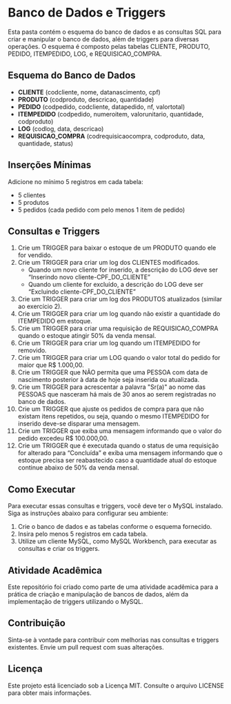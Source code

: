 # Banco de Dados e Triggers

Esta pasta contém o esquema do banco de dados e as consultas SQL para criar e manipular o banco de dados, além de triggers para diversas operações. O esquema é composto pelas tabelas CLIENTE, PRODUTO, PEDIDO, ITEMPEDIDO, LOG, e REQUISICAO_COMPRA.

## Esquema do Banco de Dados

- **CLIENTE** (codcliente, nome, datanascimento, cpf)
- **PRODUTO** (codproduto, descricao, quantidade)
- **PEDIDO** (codpedido, codcliente, datapedido, nf, valortotal)
- **ITEMPEDIDO** (codpedido, numeroitem, valorunitario, quantidade, codproduto)
- **LOG** (codlog, data, descricao)
- **REQUISICAO_COMPRA** (codrequisicaocompra, codproduto, data, quantidade, status)

## Inserções Mínimas

Adicione no mínimo 5 registros em cada tabela:
- 5 clientes
- 5 produtos
- 5 pedidos (cada pedido com pelo menos 1 item de pedido)

## Consultas e Triggers

1. Crie um TRIGGER para baixar o estoque de um PRODUTO quando ele for vendido.
2. Crie um TRIGGER para criar um log dos CLIENTES modificados. 
    - Quando um novo cliente for inserido, a descrição do LOG deve ser “Inserindo novo cliente-CPF_DO_CLIENTE”
    - Quando um cliente for excluído, a descrição do LOG deve ser “Excluindo cliente-CPF_DO_CLIENTE”
3. Crie um TRIGGER para criar um log dos PRODUTOS atualizados (similar ao exercício 2).
4. Crie um TRIGGER para criar um log quando não existir a quantidade do ITEMPEDIDO em estoque.
5. Crie um TRIGGER para criar uma requisição de REQUISICAO_COMPRA quando o estoque atingir 50% da venda mensal.
6. Crie um TRIGGER para criar um log quando um ITEMPEDIDO for removido.
7. Crie um TRIGGER para criar um LOG quando o valor total do pedido for maior que R$ 1.000,00.
8. Crie um TRIGGER que NÃO permita que uma PESSOA com data de nascimento posterior à data de hoje seja inserida ou atualizada.
9. Crie um TRIGGER para acrescentar a palavra "Sr(a)" ao nome das PESSOAS que nasceram há mais de 30 anos ao serem registradas no banco de dados.
10. Crie um TRIGGER que ajuste os pedidos de compra para que não existam itens repetidos, ou seja, quando o mesmo ITEMPEDIDO for inserido deve-se disparar uma mensagem.
11. Crie um TRIGGER que exiba uma mensagem informando que o valor do pedido excedeu R$ 100.000,00.
12. Crie um TRIGGER que é executada quando o status de uma requisição for alterado para “Concluída” e exiba uma mensagem informando que o estoque precisa ser reabastecido caso a quantidade atual do estoque continue abaixo de 50% da venda mensal.

## Como Executar

Para executar essas consultas e triggers, você deve ter o MySQL instalado. Siga as instruções abaixo para configurar seu ambiente:

1. Crie o banco de dados e as tabelas conforme o esquema fornecido.
2. Insira pelo menos 5 registros em cada tabela.
3. Utilize um cliente MySQL, como MySQL Workbench, para executar as consultas e criar os triggers.

## Atividade Acadêmica

Este repositório foi criado como parte de uma atividade acadêmica para a prática de criação e manipulação de bancos de dados, além da implementação de triggers utilizando o MySQL.

## Contribuição

Sinta-se à vontade para contribuir com melhorias nas consultas e triggers existentes. Envie um pull request com suas alterações.

## Licença

Este projeto está licenciado sob a Licença MIT. Consulte o arquivo LICENSE para obter mais informações.
